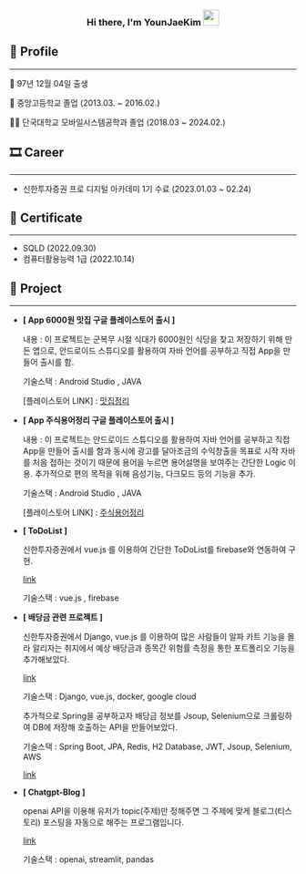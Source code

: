 <h3 align="center">
  <b>Hi there, I'm YounJaeKim</b>
  <img src="https://media.giphy.com/media/hvRJCLFzcasrR4ia7z/giphy.gif" width="28">
</h3>

## 👦 Profile

---

👶  97년 12월 04일 출생

🏫  중앙고등학교 졸업 (2013.03. ~ 2016.02.)

👨‍🎓  단국대학교 모바일시스템공학과 졸업 (2018.03 ~ 2024.02.)

## 🎞 Career

---

- 신한투자증권 프로 디지털 아카데미 1기 수료 (2023.01.03 ~ 02.24)

## 📑 Certificate

---

- SQLD (2022.09.30)
- 컴퓨터활용능력 1급 (2022.10.14)

## **🎁 Project**

---
    
- **[ App 6000원 맛집 구글 플레이스토어 출시 ]**
    
    내용 : 이 프로젝트는 군복무 시절 식대가 6000원인 식당을 찾고 저장하기 위해 만든 앱으로, 안드로이드 스튜디오를 활용하여 자바 언어를 공부하고 직접 App을 만들어 출시를 함.
    
    기술스택 : Android Studio , JAVA
    
    [플레이스토어 LINK] : [맛집정리](https://play.google.com/store/apps/details?id=com.findfood.findfood&hl=en_CA&gl=US)
    
- **[ App 주식용어정리 구글 플레이스토어 출시 ]**
    
    내용 : 이 프로젝트는 안드로이드 스튜디오를 활용하여 자바 언어를 공부하고 직접 App을 만들어 출시를 함과 동시에 광고를 달아조금의 수익창출을 목표로 시작 자바를 처음 접하는 것이기 때문에 용어을 누르면 용어설명을 보여주는 간단한 Logic 이용. 추가적으로 편의 목적을 위해 음성기능, 다크모드 등의 기능을 추가.
    
    기술스택 : Android Studio , JAVA
    
    [플레이스토어 LINK] : [주식용어정리](https://play.google.com/store/apps/details?id=com.stock.myapplication1&hl=en_CA&gl=US)
    

- **[ ToDoList ]**
    
    신한투자증권에서 vue.js 를 이용하여 간단한 ToDoList를 firebase와 연동하여 구현.
    
    [link](https://my-todo1-81975.web.app/)
    
    기술스택 : vue.js , firebase
    
- **[ 배당금 관련 프로젝트 ]**
    
    신한투자증권에서 Django, vue.js 를 이용하여 많은 사람들이 알파 카트 기능을 몰라 알리자는 취지에서 예상 배당금과 종목간 위험률 측정을 통한 포트폴리오 기능을 추가해보았다.
    
    [link](https://github.com/datadbs/alpha3)
    
    기술스택 : Django, vue.js, docker, google cloud
    
    추가적으로 Spring을 공부하고자 배당금 정보를 Jsoup, Selenium으로 크롤링하여 DB에 저장해 호출하는 API을 만들어보았다.
    
    기술스택 : Spring Boot, JPA, Redis, H2 Database, JWT, Jsoup, Selenium, AWS
    
    [link](https://github.com/datadbs/dividend)
    
- **[ Chatgpt-Blog ]**
    
    openai API을 이용해 유저가 topic(주제)만 정해주면 그 주제에 맞게 블로그(티스토리) 포스팅을 자동으로 해주는 프로그램입니다.
    
    [link](https://github.com/datadbs/chatgpt-blog)
    
    기술스택 : openai, streamlit, pandas
